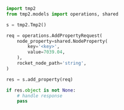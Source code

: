 <!-- Start SDK Example Usage -->
```python
import tmp2
from tmp2.models import operations, shared

s = tmp2.Tmp2()

req = operations.AddPropertyRequest(
    node_property=shared.NodeProperty(
        key='<key>',
        value=7039.04,
    ),
    rocket_node_path='string',
)

res = s.add_property(req)

if res.object is not None:
    # handle response
    pass
```
<!-- End SDK Example Usage -->